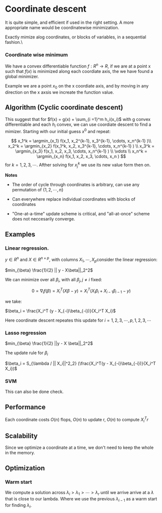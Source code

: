 # Coordinate descent

It is quite simple, and efficient if used in the right setting. A more appropriate name would be coordinatewise minimization.

Exactly mimize alog coordinates, or blocks of variables, in a sequential fashion.\

### Coordinate wise minimum

We have a convex differentiable function $f: R^n \rightarrow R$, if we are at a point x such that $f(x)$ is minimized along each coordiate axis, the we have found a global minimizer.

Example we are a point $x_0$ on the x coordiate axis, and by moving in any direction on the x axsis we increate the function value.

## Algorithm (Cyclic coordinate descent)

This suggest that for $f(x) = g(x) + \sum_{i =1}^m h_i(x_i)$ with g convex differentiable and each $h_i$ convex, we can use coordiate descent to find a mimizer. Starting with our initial guess $x^0$ and repeat:

$$
    x_1^k = \argmin_{x_1} f(x_1, x_2^{k-1}, x_3^{k-1}, \cdots, x_n^{k-1} )\\
    x_2^k = \argmin_{x_2} f(x_1^k, x_2, x_3^{k-1}, \cdots, x_n^{k-1} ) \\
    x_3^k = \argmin_{x_3} f(x_1, x_2, x_3, \cdots, x_n^{k-1} ) \\
    \vdots \\
    x_n^k = \argmin_{x_n} f(x_1, x_2, x_3, \cdots, x_n )
$$
for $k=1,2,3,\cdots$. Afther solving for $x_j^k$ we use its new value form then on.

**Notes**

- The order of cycle through coordinates is arbitrary, can use any permutation of $\{ 1,2,\cdots, n \}$

- Can everywhere replace individual coordinates with blocks of coordinates

- "One-at-a-time" update scheme is critical, and "all-at-once" scheme does not neccesarily converge.

## Examples

### Linear regression.

$y \in R^n$ and $X \in R^{n \times p}$, with  columns $X_1, \cdots, X_p​$ consider the linear regression:

$min_{\beta} \frac{1}{2} || y - X\beta||_2^2$

We can minimize over all $\beta_i$, with all $\beta_j, j \ne i$ fixed:

$$0 = \nabla_i f(\beta) = X_i^T (X\beta - y)  = X_i^T (X_i \beta_i + X_{i-1}\beta_{i-1} - y)$$

we take:

$\beta_i = \frac{X_i^T (y - X_{-i}\beta_{-i})}{X_i^T X_i}$

Here coordinate descent repeates this update for $i = 1,2,3, \cdots, p, 1,2,3, \cdots$

### Lasso regression

$min_{\beta} \frac{1}{2} ||y - X \beta||_2^2$

The update rule for $\beta_i$

$\beta_i = S_{\lambda / || X_i||^2_2} (\frac{X_i^T(y - X_{-i}\beta_{-i})}{X_i^T X_i})$

### SVM

This can also be done check.

## Performance

Each coordinate costs $O(n)$ flops, $O(n)$ to update r, $O(n)$ to compute $X_i^Tr$



## Scalability

Since we optimize a coordinate at a time, we don't need to keep the whole in the memory.



## Optimization

### Warm start

We compute a solution across $\lambda_i > \lambda_1 > \cdots > \lambda_r$ until we arrive arrive at a $\lambda$ that is close to our lambda. Where we use the previous $\lambda_{i-1}$ as a warm start for finding $\lambda_i$. 